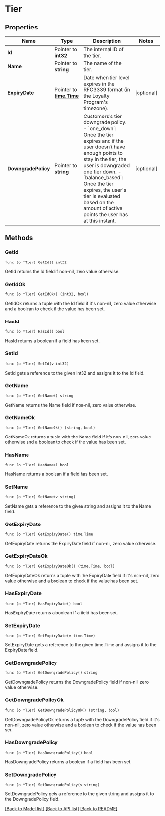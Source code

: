 # Tier

## Properties

Name | Type | Description | Notes
------------ | ------------- | ------------- | -------------
**Id** | Pointer to **int32** | The internal ID of the tier. | 
**Name** | Pointer to **string** | The name of the tier. | 
**ExpiryDate** | Pointer to [**time.Time**](time.Time.md) | Date when tier level expires in the RFC3339 format (in the Loyalty Program&#39;s timezone). | [optional] 
**DowngradePolicy** | Pointer to **string** | Customers&#39;s tier downgrade policy. - &#x60;one_down&#x60;: Once the tier expires and if the user doesn&#39;t have enough points to stay in the tier, the user is downgraded one tier down. - &#x60;balance_based&#x60;: Once the tier expires, the user&#39;s tier is evaluated based on the amount of active points the user has at this instant.  | [optional] 

## Methods

### GetId

`func (o *Tier) GetId() int32`

GetId returns the Id field if non-nil, zero value otherwise.

### GetIdOk

`func (o *Tier) GetIdOk() (int32, bool)`

GetIdOk returns a tuple with the Id field if it's non-nil, zero value otherwise
and a boolean to check if the value has been set.

### HasId

`func (o *Tier) HasId() bool`

HasId returns a boolean if a field has been set.

### SetId

`func (o *Tier) SetId(v int32)`

SetId gets a reference to the given int32 and assigns it to the Id field.

### GetName

`func (o *Tier) GetName() string`

GetName returns the Name field if non-nil, zero value otherwise.

### GetNameOk

`func (o *Tier) GetNameOk() (string, bool)`

GetNameOk returns a tuple with the Name field if it's non-nil, zero value otherwise
and a boolean to check if the value has been set.

### HasName

`func (o *Tier) HasName() bool`

HasName returns a boolean if a field has been set.

### SetName

`func (o *Tier) SetName(v string)`

SetName gets a reference to the given string and assigns it to the Name field.

### GetExpiryDate

`func (o *Tier) GetExpiryDate() time.Time`

GetExpiryDate returns the ExpiryDate field if non-nil, zero value otherwise.

### GetExpiryDateOk

`func (o *Tier) GetExpiryDateOk() (time.Time, bool)`

GetExpiryDateOk returns a tuple with the ExpiryDate field if it's non-nil, zero value otherwise
and a boolean to check if the value has been set.

### HasExpiryDate

`func (o *Tier) HasExpiryDate() bool`

HasExpiryDate returns a boolean if a field has been set.

### SetExpiryDate

`func (o *Tier) SetExpiryDate(v time.Time)`

SetExpiryDate gets a reference to the given time.Time and assigns it to the ExpiryDate field.

### GetDowngradePolicy

`func (o *Tier) GetDowngradePolicy() string`

GetDowngradePolicy returns the DowngradePolicy field if non-nil, zero value otherwise.

### GetDowngradePolicyOk

`func (o *Tier) GetDowngradePolicyOk() (string, bool)`

GetDowngradePolicyOk returns a tuple with the DowngradePolicy field if it's non-nil, zero value otherwise
and a boolean to check if the value has been set.

### HasDowngradePolicy

`func (o *Tier) HasDowngradePolicy() bool`

HasDowngradePolicy returns a boolean if a field has been set.

### SetDowngradePolicy

`func (o *Tier) SetDowngradePolicy(v string)`

SetDowngradePolicy gets a reference to the given string and assigns it to the DowngradePolicy field.


[[Back to Model list]](../README.md#documentation-for-models) [[Back to API list]](../README.md#documentation-for-api-endpoints) [[Back to README]](../README.md)


